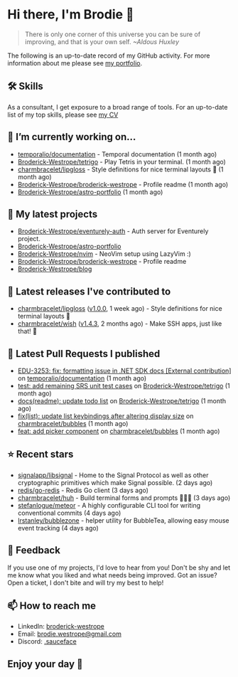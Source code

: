 # Hi there, I'm Brodie 👋

> There is only one corner of this universe you can be sure of improving, and that is your own self. *~Aldous Huxley*

The following is an up-to-date record of my GitHub activity. For more information about me please see [my portfolio](https://www.westrope.dev/).

## 🛠 Skills
As a consultant, I get exposure to a broad range of tools. For an up-to-date list of my top skills, please see [my CV](./CV/cv.pdf)

## 🔭 I’m currently working on...

- [temporalio/documentation](https://github.com/temporalio/documentation) - Temporal documentation (1 month ago)
- [Broderick-Westrope/tetrigo](https://github.com/Broderick-Westrope/tetrigo) - Play Tetris in your terminal. (1 month ago)
- [charmbracelet/lipgloss](https://github.com/charmbracelet/lipgloss) - Style definitions for nice terminal layouts 👄 (1 month ago)
- [Broderick-Westrope/broderick-westrope](https://github.com/Broderick-Westrope/broderick-westrope) - Profile readme (1 month ago)
- [Broderick-Westrope/astro-portfolio](https://github.com/Broderick-Westrope/astro-portfolio) (1 month ago)

## 🌱 My latest projects

- [Broderick-Westrope/eventurely-auth](https://github.com/Broderick-Westrope/eventurely-auth) - Auth server for Eventurely project.
- [Broderick-Westrope/astro-portfolio](https://github.com/Broderick-Westrope/astro-portfolio)
- [Broderick-Westrope/nvim](https://github.com/Broderick-Westrope/nvim) - NeoVim setup using LazyVim :)
- [Broderick-Westrope/broderick-westrope](https://github.com/Broderick-Westrope/broderick-westrope) - Profile readme
- [Broderick-Westrope/blog](https://github.com/Broderick-Westrope/blog)

## 🚀 Latest releases I've contributed to

- [charmbracelet/lipgloss](https://github.com/charmbracelet/lipgloss) ([v1.0.0](https://github.com/charmbracelet/lipgloss/releases/tag/v1.0.0), 1 week ago) - Style definitions for nice terminal layouts 👄
- [charmbracelet/wish](https://github.com/charmbracelet/wish) ([v1.4.3](https://github.com/charmbracelet/wish/releases/tag/v1.4.3), 2 months ago) - Make SSH apps, just like that! 💫

## 🔨 Latest Pull Requests I published

- [EDU-3253: fix: formatting issue in .NET SDK docs [External contribution]](https://github.com/temporalio/documentation/pull/3124) on [temporalio/documentation](https://github.com/temporalio/documentation) (1 month ago)
- [test: add remaining SRS unit test cases](https://github.com/Broderick-Westrope/tetrigo/pull/20) on [Broderick-Westrope/tetrigo](https://github.com/Broderick-Westrope/tetrigo) (1 month ago)
- [docs(readme): update todo list](https://github.com/Broderick-Westrope/tetrigo/pull/19) on [Broderick-Westrope/tetrigo](https://github.com/Broderick-Westrope/tetrigo) (1 month ago)
- [fix(list): update list keybindings after altering display size](https://github.com/charmbracelet/bubbles/pull/623) on [charmbracelet/bubbles](https://github.com/charmbracelet/bubbles) (1 month ago)
- [feat: add picker component](https://github.com/charmbracelet/bubbles/pull/621) on [charmbracelet/bubbles](https://github.com/charmbracelet/bubbles) (1 month ago)

## ⭐ Recent stars

- [signalapp/libsignal](https://github.com/signalapp/libsignal) - Home to the Signal Protocol as well as other cryptographic primitives which make Signal possible. (2 days ago)
- [redis/go-redis](https://github.com/redis/go-redis) - Redis Go client (3 days ago)
- [charmbracelet/huh](https://github.com/charmbracelet/huh) - Build terminal forms and prompts 🤷🏻‍♀️ (3 days ago)
- [stefanlogue/meteor](https://github.com/stefanlogue/meteor) - A highly configurable CLI tool for writing conventional commits (4 days ago)
- [lrstanley/bubblezone](https://github.com/lrstanley/bubblezone) - helper utility for BubbleTea, allowing easy mouse event tracking (4 days ago)

## 💬 Feedback

If you use one of my projects, I'd love to hear from you! Don't be shy and let me know what you liked and what needs being improved. Got an issue? Open a ticket, I don't bite and will try my best to help!

## 📫 How to reach me
- LinkedIn: [broderick-westrope](https://www.linkedin.com/in/broderick-westrope/)
- Email: [brodie.westrope@gmail.com](mailto:brodie.westrope@gmail.com)
- Discord: [.sauceface](https://discordapp.com/users/.sauceface/)

## Enjoy your day 🤙
